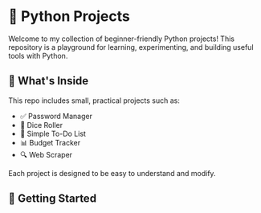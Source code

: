 # 🐍 Python Projects

Welcome to my collection of beginner-friendly Python projects! This repository is a playground for learning, experimenting, and building useful tools with Python.

## 📁 What's Inside

This repo includes small, practical projects such as:
- ✅ Password Manager
- 🎲 Dice Roller
- 📅 Simple To-Do List
- 📊 Budget Tracker
- 🔍 Web Scraper

Each project is designed to be easy to understand and modify.

## 🚀 Getting Started



